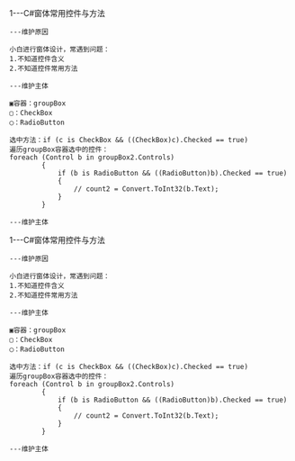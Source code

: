 1---C#窗体常用控件与方法

	---维护原因
	
	小白进行窗体设计，常遇到问题：
	1.不知道控件含义
	2.不知道控件常用方法
	
	---维护主体
	
	▣容器：groupBox
	▢：CheckBox
	◯：RadioButton	
	
	选中方法：if (c is CheckBox && ((CheckBox)c).Checked == true)
	遍历groupBox容器选中的控件：
	foreach (Control b in groupBox2.Controls)
            {
                if (b is RadioButton && ((RadioButton)b).Checked == true)
                {
                    // count2 = Convert.ToInt32(b.Text);
                }
            }	
			
	---维护主体
1---C#窗体常用控件与方法

	---维护原因
	
	小白进行窗体设计，常遇到问题：
	1.不知道控件含义
	2.不知道控件常用方法
	
	---维护主体
	
	▣容器：groupBox
	▢：CheckBox
	◯：RadioButton	
	
	选中方法：if (c is CheckBox && ((CheckBox)c).Checked == true)
	遍历groupBox容器选中的控件：
	foreach (Control b in groupBox2.Controls)
            {
                if (b is RadioButton && ((RadioButton)b).Checked == true)
                {
                    // count2 = Convert.ToInt32(b.Text);
                }
            }	
			
	---维护主体
